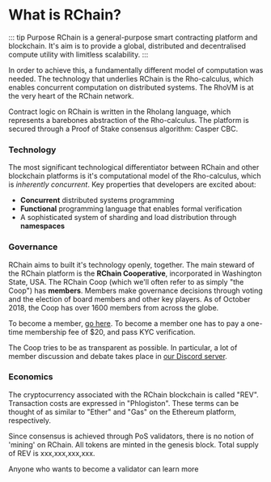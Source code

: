 # What is RChain?

::: tip Purpose
RChain is a general-purpose smart contracting platform and blockchain. It's aim is to provide a global, distributed and decentralised compute utility with limitless scalability. 
:::

In order to achieve this, a fundamentally different model of computation was needed. The technology that underlies RChain is the Rho-calculus, which enables concurrent computation on distributed systems. The RhoVM is at the very heart of the RChain network.

Contract logic on RChain is written in the Rholang language, which represents a barebones abstraction of the Rho-calculus. The platform is secured through a Proof of Stake consensus algorithm: Casper CBC.


### Technology

The most significant technological differentiator between RChain and other blockchain platforms is it's computational model of the Rho-calculus, which is *inherently concurrent*. Key properties that developers are excited about:

- **Concurrent** distributed systems programming
- **Functional** programming language that enables formal verification
- A sophisticated system of sharding and load distribution through **namespaces**



### Governance

RChain aims to built it's technology openly, together. The main steward of the RChain platform is the **RChain Cooperative**, incorporated in Washington State, USA. The RChain Coop (which we'll often refer to as simply "the Coop") has **members**. Members make governance decisions through voting and the election of board members and other key players. As of October 2018, the Coop has over 1600 members from across the globe.

To become a member, [go here](https://www.rchain.coop/community). To become a member one has to pay a one-time membership fee of $20, and pass KYC verification.   

The Coop tries to be as transparent as possible. In particular, a lot of member discussion and debate takes place in [our Discord server](https://discordapp.com/invite/fvY8qhx).


### Economics

The cryptocurrency associated with the RChain blockchain is called "REV". Transaction costs are expressed in "Phlogiston". These terms can be thought of as similar to "Ether" and "Gas" on the Ethereum platform, respectively.

Since consensus is achieved through PoS validators, there is no notion of 'mining' on RChain. All tokens are minted in the genesis block. Total supply of REV is xxx,xxx,xxx,xxx. 


Anyone who wants to become a validator can learn more 
